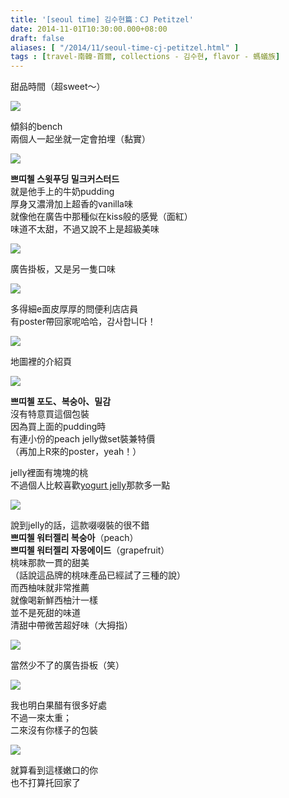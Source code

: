 ```yaml
---
title: '[seoul time] 김수현篇：CJ Petitzel'
date: 2014-11-01T10:30:00.000+08:00
draft: false
aliases: [ "/2014/11/seoul-time-cj-petitzel.html" ]
tags : [travel-南韓-首爾, collections - 김수현, flavor - 螞蟻族]
---
```


甜品時間（超sweet～）  

![](/images/seoulkshcj.jpg)

傾斜的bench  
兩個人一起坐就一定會拍埋（黏實）

![](/images/seoulkshcj1.jpg)

**쁘띠첼 스윗푸딩 밀크커스터드**  
就是他手上的牛奶pudding  
厚身又濃滑加上超香的vanilla味  
就像他在廣告中那種似在kiss般的感覺（面紅）  
味道不太甜，不過又說不上是超級美味

![](/images/seoulkshcj2.jpg)

廣告掛板，又是另一隻口味

![](/images/seoulkshcj3.jpg)

多得細e面皮厚厚的問便利店店員  
有poster帶回家呢哈哈，감사합니다！

![](/images/seoulkshcj4.jpg)

地圖裡的介紹頁

![](/images/seoulkshcj5.jpg)

**쁘띠첼 포도、복숭아、밀감**  
沒有特意買這個包裝  
因為買上面的pudding時  
有連小份的peach jelly做set裝兼特價  
（再加上R來的poster，yeah！）  

jelly裡面有塊塊的桃  
不過個人比較喜歡[yogurt jelly](https://hidie.net/cjyogurtjelly/)那款多一點

![](/images/seoulkshcj6.jpg)

說到jelly的話，這款啜啜裝的很不錯  
**쁘띠첼 워터젤리 복숭아**（peach）  
**쁘띠첼 워터젤리 자몽에이드**（grapefruit）  
桃味那款一貫的甜美  
（話說這品牌的桃味產品已經試了三種的說）  
而西柚味就非常推薦  
就像喝新鮮西柚汁一樣  
並不是死甜的味道  
清甜中帶微苦超好味（大拇指）

![](/images/seoulkshcj7.jpg)

當然少不了的廣告掛板（笑）

![](/images/seoulkshcj8.jpg)

我也明白果醋有很多好處  
不過一來太重；  
二來沒有你樣子的包裝

![](/images/seoulkshcj9.jpg)

就算看到這樣嫩口的你  
也不打算托回家了

